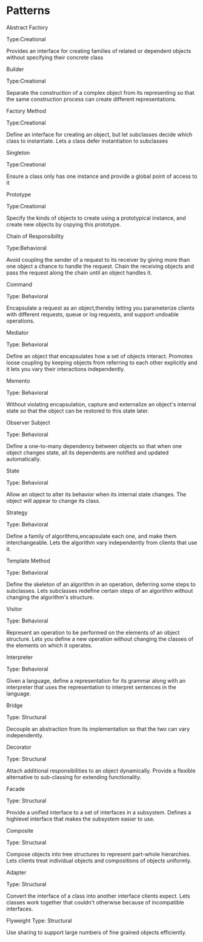 # Patterns

Abstract Factory

Type:Creational

Provides an interface for creating families of related or dependent objects without specifying their 
concrete class

Builder

Type:Creational

Separate the construction of a complex object from its representing so that the same construction 
process can create different representations.

Factory Method

Type:Creational

Define an interface for creating an object, but let subclasses decide which class to instantiate. Lets a class defer 
instantiation to subclasses

Singleton

Type:Creational

Ensure a class only has one instance and provide a global point of access to it

Prototype

Type:Creational

Specify the kinds of objects to create using a prototypical instance, and  create new objects by copying this 
prototype.

Chain of Responsibility

Type:Behavioral

Avoid coupling the sender of a request to its receiver by giving more than one object 
a chance to handle the request. Chain the receiving objects and pass the request 
along the chain until an object handles it.

Command

Type: Behavioral

Encapsulate a request as an object,thereby letting you parameterize clients
with different requests, queue or log requests, and support undoable operations.

Mediator

Type: Behavioral

Define an object that encapsulates how a set of objects interact. Promotes loose
coupling by keeping objects from referring to each other explicitly and it lets you vary
their interactions independently.

Memento

Type: Behavioral

Without violating encapsulation, capture and externalize an object's internal state
so that the object can be restored to this state later.

Observer Subject

Type: Behavioral

Define a one-to-many dependency between objects so that when one object changes
state, all its dependents are notified and updated automatically.

State

Type: Behavioral

Allow an object to alter its behavior when its internal state changes. The object will
appear to change its class.

Strategy

Type: Behavioral

Define a family of algorithms,encapsulate each one, and make them
interchangeable. Lets the algorithm vary independently from clients that use it.

Template Method

Type: Behavioral

Define the skeleton of an algorithm in an operation, deferring some steps to subclasses.
Lets subclasses redefine certain steps of an algorithm without changing the algorithm's structure.

Visitor

Type: Behavioral

Represent an operation to be performed on the elements of an
object structure. Lets you define a new operation without changing
the classes of the elements on which it operates.

Interpreter

Type: Behavioral

Given a language, define a representation for its grammar along with an interpreter
that uses the representation to interpret sentences in the language.

Bridge

Type: Structural

Decouple an abstraction from its implementation so that the two can vary independently.

Decorator

Type: Structural

Attach additional responsibilities to an object dynamically. Provide a flexible
alternative to sub-classing for extending functionality.

Facade

Type: Structural

Provide a unified interface to a set of interfaces in a subsystem. Defines a highlevel
interface that makes the subsystem easier to use.

Composite

Type: Structural

Compose objects into tree structures to represent part-whole hierarchies. Lets
clients treat individual objects and compositions of objects uniformly.

Adapter

Type: Structural

Convert the interface of a class into another interface clients expect. Lets classes work together that couldn't
otherwise because of incompatible interfaces.

Flyweight
Type: Structural

Use sharing to support large numbers of fine grained objects efficiently.